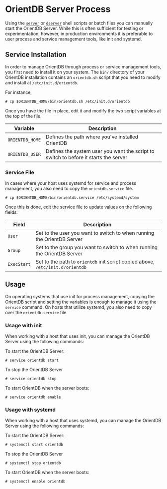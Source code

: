 # OrientDB Server Process

Using the [`server`](service.md) or [`dserver`](dserver.md) shell scripts or batch files you can manually start the OrientDB Server. While this is often sufficient for testing or experimentation, however, in production environments it is preferable to user process and service management tools, like init and systemd.


## Service Installation

In order to manage OrientDB through process or service management tools, you first need to install it on your system.  The `bin/` directory of your OrientDB installation contains an `orientdb.sh` script that you need to modify and install at `/etc/init.d/orientdb`.

For instance,

```
# cp $ORIENTDB_HOME/bin/orientdb.sh /etc/init.d/orientdb
```

Once you have the file in place, edit it and modify the two script variables at the top of the file.

| Variable | Description |
|---|---|
| `ORIENTDB_HOME` | Defines the path where you've installed OrientDB |
| `ORIENTDB_USER` | Defines the system user you want the script to switch to before it starts the server |


### Service File

In cases where your host uses systemd for service and process management, you also need to copy the `orientdb.service` file.

```
# cp $ORIENTDB_HOME/bin/orientdb.service /etc/systemd/system
```

Once this is done, edit the service file to update values on the following fields:

| Field | Description |
|---|---|
| `User` | Set to the user you want to switch to when running the OrientDB Server |
| `Group` | Set to the group you want to switch to when running the OrientDB Server |
| `ExecStart` | Set to the path to `orientdb` init script copied above, `/etc/init.d/orientdb` |


## Usage

On operating systems that use init for process management, copying the OrientDB script and setting the variables is enough to manage it using the `service` command.  On hosts that utilize systemd, you also need to copy over the `orientdb.service` file.  

### Usage with init

When working with a host that uses init, you can manage the OrientDB Server using the following commands:

To start the OrientDB Server:

```
# service orientdb start
```

To stop the OrientDB Server

```
# service orientdb stop
```

To start OrientDB when the server boots:

```
# service orientdb enable
```

### Usage with systemd


When working with a host that uses systemd, you can manage the OrientDB Server using the following commands:

To start the OrientDB Server:

```
# systemctl start orientdb 
```

To stop the OrientDB Server

```
# systemctl stop orientdb 
```

To start OrientDB when the server boots:

```
# systemctl enable orientdb 
```






